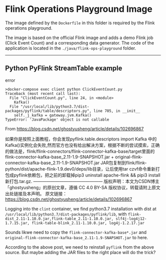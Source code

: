 # Flink Operations Playground Image

The image defined by the `Dockerfile` in this folder is required by the Flink operations playground.

The image is based on the official Flink image and adds a demo Flink job (Click Event Count) and a corresponding data generator. The code of the application is located in the `./java/flink-ops-playground` folder.

----
## Python PyFlink StreamTable example

error 

```
>docker-compose exec client python ClickEventCount.py
Traceback (most recent call last):
  File "ClickEventCount.py", line 24, in <module>
    Kafka()
  File "/usr/local/lib/python3.7/dist-packages/pyflink/table/descriptors.py", line 705, in __init__
    self._j_kafka = gateway.jvm.Kafka()
TypeError: 'JavaPackage' object is not callable
```

From https://blog.csdn.net/ghostyusheng/article/details/102696867

如果你是按照上面教程，你会发现pyflink.table.descriptors import Kafka 中的 Kafka()实例化会失败,然而官方也没有给出解决方案，根据不断的尝试摸索，正确的做法是，flink/flink-connectors/flink-connector-kafka-base/target里面的flink-connector-kafka-base_2.11-1.9-SNAPSHOT.jar + original-flink-connector-kafka-base_2.11-1.9-SNAPSHOT.jar JAR包复制到flink/flink-python/dist/apache-flink-1.9.dev0/deps/lib目录，让后使用tar czvf命令重新打包成pyflink依赖包，把之前的卸载掉pip3 uninstall apache-flink && pipi3 install 新打包.tar.gz.
————————————————
版权声明：本文为CSDN博主「ghostyusheng」的原创文章，遵循 CC 4.0 BY-SA 版权协议，转载请附上原文出处链接及本声明。
原文链接：https://blog.csdn.net/ghostyusheng/article/details/102696867

Logging into the `clint` container, we find python3.7 installation with dist at 
`/usr/local/lib/python3.7/dist-packages/pyflink/lib`, with `flink-dist_2.11-1.10.0.jar,flink-table_2.11-1.10.0.jar, slf4j-log4j12-1.7.15.jar, flink-table-blink_2.11-1.10.0.jar, log4j-1.2.17.jar`

Sounds likwe need to copy the `flink-connector-kafka-base*.jar` and `original-flink-connector-kafka-base_2.11-1.9-SNAPSHOT.jar` to here. 

According to the above post, we need to reinstall `pyflink` from the above source. But maybe adding the JAR files to the right place will do the trick?

